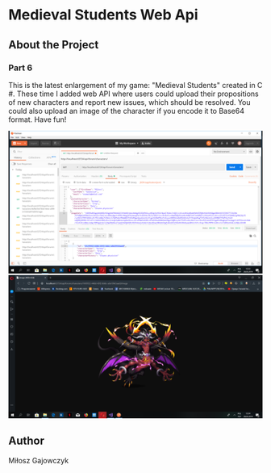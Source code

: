# Medieval Students Web Api

## About the Project

### Part 6
This is the latest enlargement of my game: "Medieval Students" created in C #. 
These time I added web API where users could upload their propositions of new characters
and report new issues, which should be resolved. You could also upload an image 
of the character if you encode it to Base64 format. Have fun! 

![Screenshot](screeny/s1.png)
![Screenshot](screeny/s2.png)

## Author
Miłosz Gajowczyk




